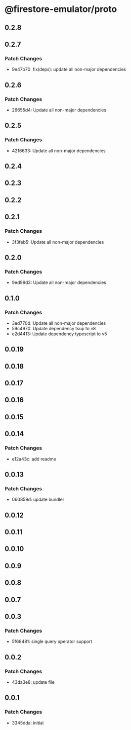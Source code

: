 # @firestore-emulator/proto

## 0.2.8

## 0.2.7

### Patch Changes

- 9e47b70: fix(deps): update all non-major dependencies

## 0.2.6

### Patch Changes

- 26655d4: Update all non-major dependencies

## 0.2.5

### Patch Changes

- 4216633: Update all non-major dependencies

## 0.2.4

## 0.2.3

## 0.2.2

## 0.2.1

### Patch Changes

- 3f3feb5: Update all non-major dependencies

## 0.2.0

### Patch Changes

- 9ed99d3: Update all non-major dependencies

## 0.1.0

### Patch Changes

- 3ed770d: Update all non-major dependencies
- 59c4970: Update dependency tsup to v8
- e2d4413: Update dependency typescript to v5

## 0.0.19

## 0.0.18

## 0.0.17

## 0.0.16

## 0.0.15

## 0.0.14

### Patch Changes

- e12a43c: add readme

## 0.0.13

### Patch Changes

- 060859d: update bundler

## 0.0.12

## 0.0.11

## 0.0.10

## 0.0.9

## 0.0.8

## 0.0.7

## 0.0.3

### Patch Changes

- 5f68481: single query operator support

## 0.0.2

### Patch Changes

- 43da3e8: update file

## 0.0.1

### Patch Changes

- 3345dda: initial
